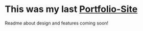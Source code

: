 # This was my last [Portfolio-Site](https://tristan-mclennan-portfolio.herokuapp.com/)

Readme about design and features coming soon!
